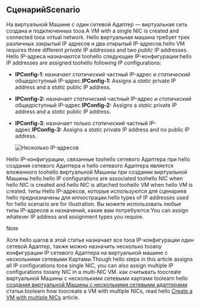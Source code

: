 ## <a name="scenario"></a><span data-ttu-id="5109d-101">Сценарий</span><span class="sxs-lookup"><span data-stu-id="5109d-101">Scenario</span></span>
<span data-ttu-id="5109d-102">На виртуальной Машине с один сетевой Адаптер — виртуальная сеть создана и подключенных tooa.</span><span class="sxs-lookup"><span data-stu-id="5109d-102">A VM with a single NIC is created and connected tooa virtual network.</span></span> <span data-ttu-id="5109d-103">Hello виртуальная машина требует трех различных *закрытый* IP адресов и два *открытый* IP-адресов.</span><span class="sxs-lookup"><span data-stu-id="5109d-103">hello VM requires three different *private* IP addresses and two *public* IP addresses.</span></span> <span data-ttu-id="5109d-104">Hello IP-адреса назначаются toohello следующие IP-конфигурации:</span><span class="sxs-lookup"><span data-stu-id="5109d-104">hello IP addresses are assigned toohello following IP configurations:</span></span>

* <span data-ttu-id="5109d-105">**IPConfig-1**: назначает *статический* частный IP-адрес и *статический* общедоступный IP-адрес.</span><span class="sxs-lookup"><span data-stu-id="5109d-105">**IPConfig-1:** Assigns a *static* private IP address and a *static* public IP address.</span></span>
* <span data-ttu-id="5109d-106">**IPConfig-2:** назначает *статический* частный IP-адрес и *статический* общедоступный IP-адрес.</span><span class="sxs-lookup"><span data-stu-id="5109d-106">**IPConfig-2:** Assigns a *static* private IP address and a *static* public IP address.</span></span>
* <span data-ttu-id="5109d-107">**IPConfig-3**: назначает только *статический* частный IP-адрес.</span><span class="sxs-lookup"><span data-stu-id="5109d-107">**IPConfig-3:** Assigns a *static* private IP address and no public IP address.</span></span>
  
    ![Несколько IP-адресов](./media/virtual-network-multiple-ip-addresses-scenario/multiple-ipconfigs.png)

<span data-ttu-id="5109d-109">Hello IP-конфигурации, связанные toohello сетевого Адаптера при hello создания сетевого Адаптера и hello сетевого Адаптера является вложенного toohello виртуальной Машины при создании виртуальной Машины hello.</span><span class="sxs-lookup"><span data-stu-id="5109d-109">hello IP configurations are associated toohello NIC when hello NIC is created and hello NIC is attached toohello VM when hello VM is created.</span></span> <span data-ttu-id="5109d-110">типы Hello IP-адресов, которые используются для сценариев hello предназначены для иллюстрации.</span><span class="sxs-lookup"><span data-stu-id="5109d-110">hello types of IP addresses used for hello scenario are for illustration.</span></span> <span data-ttu-id="5109d-111">Вы можете использовать любые типы IP-адресов и назначений, какие вам потребуются.</span><span class="sxs-lookup"><span data-stu-id="5109d-111">You can assign whatever IP address and assignment types you require.</span></span>

> [!NOTE]
> <span data-ttu-id="5109d-112">Хотя hello шагов в этой статье назначает все tooa IP-конфигурации один сетевой Адаптер, также можно назначить несколько tooany конфигурации IP сетевого Адаптера на виртуальной машине с несколькими сетевыми Картами.</span><span class="sxs-lookup"><span data-stu-id="5109d-112">Though hello steps in this article assigns all IP configurations tooa single NIC, you can also assign multiple IP configurations tooany NIC in a multi-NIC VM.</span></span> <span data-ttu-id="5109d-113">как считывать toocreate виртуальной Машины с несколькими сетевыми картами toolearn hello [создания виртуальной Машины с несколькими сетевыми адаптерами](../articles/virtual-network/virtual-network-deploy-multinic-arm-ps.md) статьи.</span><span class="sxs-lookup"><span data-stu-id="5109d-113">toolearn how toocreate a VM with multiple NICs, read hello [Create a VM with multiple NICs](../articles/virtual-network/virtual-network-deploy-multinic-arm-ps.md) article.</span></span>
